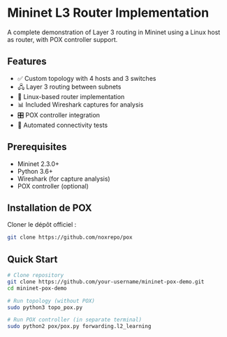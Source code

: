 # Mininet L3 Router Implementation


A complete demonstration of Layer 3 routing in Mininet using a Linux host as router, with POX controller support.

## Features

- ✅ Custom topology with 4 hosts and 3 switches
- 🖧 Layer 3 routing between subnets
- 🐧 Linux-based router implementation
- 📊 Included Wireshark captures for analysis
- 🎛️ POX controller integration
- 🧪 Automated connectivity tests

## Prerequisites

- Mininet 2.3.0+
- Python 3.6+
- Wireshark (for capture analysis)
- POX controller (optional)

## Installation de POX

Cloner le dépôt officiel :
```bash
git clone https://github.com/noxrepo/pox
```

## Quick Start

```bash
# Clone repository
git clone https://github.com/your-username/mininet-pox-demo.git
cd mininet-pox-demo

# Run topology (without POX)
sudo python3 topo_pox.py

# Run POX controller (in separate terminal)
sudo python2 pox/pox.py forwarding.l2_learning
